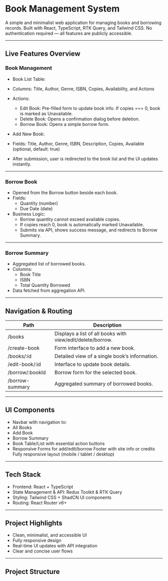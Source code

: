 #  Book Management System

A simple and minimalist web application for managing books and borrowing records. Built with React, TypeScript, RTK Query, and Tailwind CSS. No authentication required — all features are publicly accessible.

---

##  Live Features Overview

###  Book Management

-  Book List Table:
  - Columns: Title, Author, Genre, ISBN, Copies, Availability, and Actions
  - Actions:
    -  Edit Book: Pre-filled form to update book info. If copies === 0, book is marked as Unavailable.
    -  Delete Book: Opens a confirmation dialog before deletion.
    - Borrow Book: Opens a simple borrow form.

-  Add New Book:
  - Fields: Title, Author, Genre, ISBN, Description, Copies, Available (optional, default: true)
  - After submission, user is redirected to the book list and the UI updates instantly.

---

###  Borrow Book

- Opened from the Borrow button beside each book.
- Fields:
  - Quantity (number)
  - Due Date (date)
- Business Logic:
  - Borrow quantity cannot exceed available copies.
  - If copies reach 0, book is automatically marked Unavailable.
  - Submits via API, shows success message, and redirects to Borrow Summary.

---

### Borrow Summary

- Aggregated list of borrowed books.
- Columns:
  - Book Title
  - ISBN
  - Total Quantity Borrowed
- Data fetched from aggregation API.

---

##  Navigation & Routing

| Path               | Description                                                  |
|--------------------|--------------------------------------------------------------|
| /books           | Displays a list of all books with view/edit/delete/borrow.   |
| /create-book     | Form interface to add a new book.                            |
| /books/:id       | Detailed view of a single book’s information.                |
| /edit-book/:id   | Interface to update book details.                            |
| /borrow/:bookId  | Borrow form for the selected book.                           |
| /borrow-summary  | Aggregated summary of borrowed books.                        |

---

##  UI Components

-  Navbar with navigation to:
  - All Books
  - Add Book
  - Borrow Summary
- Book Table/List with essential action buttons
- Responsive Forms for add/edit/borrow
   Footer with site info or credits
  Fully responsive layout (mobile / tablet / desktop)

---

## Tech Stack

- Frontend: React + TypeScript
- State Management & API: Redux Toolkit & RTK Query
- Styling: Tailwind CSS + ShadCN UI components
- Routing: React Router v6+

---

##  Project Highlights

- Clean, minimalist, and accessible UI
- Fully responsive design
- Real-time UI updates with API integration
- Clear and concise user flows

---

##  Project Structure
